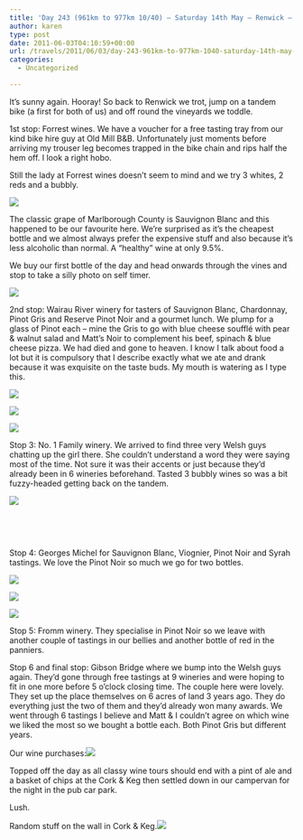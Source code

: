 ```yaml
---
title: 'Day 243 (961km to 977km 10/40) – Saturday 14th May – Renwick – wine-tasting by tandem'
author: karen
type: post
date: 2011-06-03T04:10:59+00:00
url: /travels/2011/06/03/day-243-961km-to-977km-1040-saturday-14th-may-renwick-wine-tasting-tandem/
categories:
  - Uncategorized

---
```

It’s sunny again. Hooray! So back to Renwick we trot, jump on a tandem bike (a first for both of us) and off round the vineyards we toddle.

1st stop: Forrest wines. We have a voucher for a free tasting tray from our kind bike hire guy at Old Mill B&B. Unfortunately just moments before arriving my trouser leg becomes trapped in the bike chain and rips half the hem off. I look a right hobo. 

Still the lady at Forrest wines doesn’t seem to mind and we try 3 whites, 2 reds and a bubbly. 

![](/travels-wp-content/uploads/2011/06/IMG_5329.jpg)

The classic grape of Marlborough County is Sauvignon Blanc and this happened to be our favourite here. We’re surprised as it’s the cheapest bottle and we almost always prefer the expensive stuff and also because it’s less alcoholic than normal. A “healthy” wine at only 9.5%.

We buy our first bottle of the day and head onwards through the vines and stop to take a silly photo on self timer.

![](/travels-wp-content/uploads/2011/06/IMG_5334.jpg)

2nd stop: Wairau River winery for tasters of Sauvignon Blanc, Chardonnay, Pinot Gris and Reserve Pinot Noir and a gourmet lunch. We plump for a glass of Pinot each – mine the Gris to go with blue cheese soufflé with pear & walnut salad and Matt’s Noir to complement his beef, spinach & blue cheese pizza. We had died and gone to heaven. I know I talk about food a lot but it is compulsory that I describe exactly what we ate and drank because it was exquisite on the taste buds. My mouth is watering as I type this.

![](/travels-wp-content/uploads/2011/06/P1060366.jpg)

![](/travels-wp-content/uploads/2011/06/P1060362.jpg)

![](/travels-wp-content/uploads/2011/06/P1060365.jpg)

Stop 3: No. 1 Family winery. We arrived to find three very Welsh guys chatting up the girl there. She couldn’t understand a word they were saying most of the time. Not sure it was their accents or just because they’d already been in 6 wineries beforehand. Tasted 3 bubbly wines so was a bit fuzzy-headed getting back on the tandem.

![](/travels-wp-content/uploads/2011/06/IMG_5391.jpg)

&nbsp;

<div style="padding-bottom: 0px; margin: 0px auto; padding-left: 0px; width: 448px; padding-right: 0px; display: block; float: none; padding-top: 0px" id="scid:5737277B-5D6D-4f48-ABFC-DD9C333F4C5D:d3baeb1b-b9fe-4ec5-86a1-559aaf66ccb3" class="wlWriterEditableSmartContent">
    
</div>

&nbsp;

Stop 4: Georges Michel for Sauvignon Blanc, Viognier, Pinot Noir and Syrah tastings. We love the Pinot Noir so much we go for two bottles. 

![](/travels-wp-content/uploads/2011/06/P1060375.jpg)

![](/travels-wp-content/uploads/2011/06/IMG_5360.jpg)

![](/travels-wp-content/uploads/2011/06/IMG_5385.jpg)

Stop 5: Fromm winery. They specialise in Pinot Noir so we leave with another couple of tastings in our bellies and another bottle of red in the panniers.

Stop 6 and final stop: Gibson Bridge where we bump into the Welsh guys again. They’d gone through free tastings at 9 wineries and were hoping to fit in one more before 5 o’clock closing time. The couple here were lovely. They set up the place themselves on 6 acres of land 3 years ago. They do everything just the two of them and they’d already won many awards. We went through 6 tastings I believe and Matt & I couldn’t agree on which wine we liked the most so we bought a bottle each. Both Pinot Gris but different years.

Our wine purchases:![](/travels-wp-content/uploads/2011/06/IMG_5418.jpg)

Topped off the day as all classy wine tours should end with a pint of ale and a basket of chips at the Cork & Keg then settled down in our campervan for the night in the pub car park. 

Lush.

Random stuff on the wall in Cork & Keg.![](/travels-wp-content/uploads/2011/06/beermats-cork-keg.jpg)

 [1]: http://www.mattburns.co.uk/travels/wp-content/uploads/2011/06/IMG_5329.jpg
 [2]: http://www.mattburns.co.uk/travels/wp-content/uploads/2011/06/IMG_5334.jpg
 [3]: http://www.mattburns.co.uk/travels/wp-content/uploads/2011/06/P1060366.jpg
 [4]: http://www.mattburns.co.uk/travels/wp-content/uploads/2011/06/P1060362.jpg
 [5]: http://www.mattburns.co.uk/travels/wp-content/uploads/2011/06/P1060365.jpg
 [6]: http://www.mattburns.co.uk/travels/wp-content/uploads/2011/06/IMG_5391.jpg
 [7]: http://www.mattburns.co.uk/travels/wp-content/uploads/2011/06/P1060375.jpg
 [8]: http://www.mattburns.co.uk/travels/wp-content/uploads/2011/06/IMG_5360.jpg
 [9]: http://www.mattburns.co.uk/travels/wp-content/uploads/2011/06/IMG_5385.jpg
 [10]: http://www.mattburns.co.uk/travels/wp-content/uploads/2011/06/IMG_5418.jpg
 [11]: http://www.mattburns.co.uk/travels/wp-content/uploads/2011/06/beermats-cork-keg.jpg